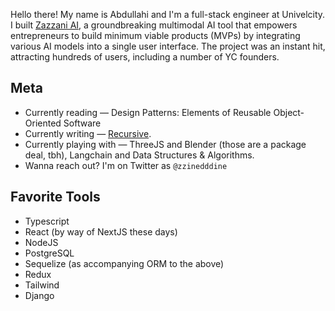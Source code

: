Hello there! My name is Abdullahi and I'm a full-stack engineer at Univelcity. I built [Zazzani AI](https://zazzani.com), a groundbreaking multimodal AI tool that empowers entrepreneurs to build minimum viable products (MVPs) by integrating various AI models into a single user interface. The project was an instant hit, attracting hundreds of users, including a number of YC founders.

## Meta
* Currently reading — Design Patterns: Elements of Reusable Object-Oriented Software
* Currently writing — [Recursive](https://medium.com/@mabdullahifahm). 
* Currently playing with — ThreeJS and Blender (those are a package deal, tbh), Langchain and Data Structures & Algorithms.
* Wanna reach out? I'm on Twitter as `@zzinedddine`

## Favorite Tools
* Typescript
* React (by way of NextJS these days)
* NodeJS
* PostgreSQL
* Sequelize (as accompanying ORM to the above)
* Redux
* Tailwind
* Django
